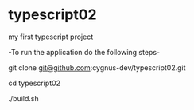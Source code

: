 # typescript02

my first typescript project

-To run the application do the following steps-

git clone git@github.com:cygnus-dev/typescript02.git

cd typescript02

./build.sh
